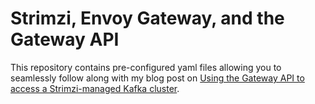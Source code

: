 # Strimzi, Envoy Gateway, and the Gateway API

This repository contains pre-configured yaml files allowing you to seamlessly follow along with my blog post on [Using the Gateway API to access a Strimzi-managed Kafka cluster](https://deploy-preview-442--strimzi.netlify.app/blog/2024/08/07/accessing-kafka-with-gateway-api/).
